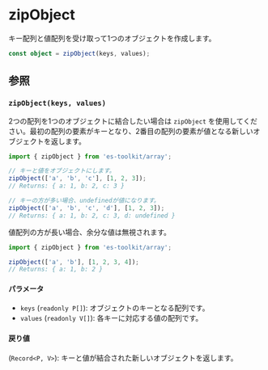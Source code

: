 # zipObject

キー配列と値配列を受け取って1つのオブジェクトを作成します。

```typescript
const object = zipObject(keys, values);
```

## 参照

### `zipObject(keys, values)`

2つの配列を1つのオブジェクトに結合したい場合は `zipObject` を使用してください。最初の配列の要素がキーとなり、2番目の配列の要素が値となる新しいオブジェクトを返します。

```typescript
import { zipObject } from 'es-toolkit/array';

// キーと値をオブジェクトにします。
zipObject(['a', 'b', 'c'], [1, 2, 3]);
// Returns: { a: 1, b: 2, c: 3 }

// キーの方が多い場合、undefinedが値になります。
zipObject(['a', 'b', 'c', 'd'], [1, 2, 3]);
// Returns: { a: 1, b: 2, c: 3, d: undefined }
```

値配列の方が長い場合、余分な値は無視されます。

```typescript
import { zipObject } from 'es-toolkit/array';

zipObject(['a', 'b'], [1, 2, 3, 4]);
// Returns: { a: 1, b: 2 }
```

#### パラメータ

- `keys` (`readonly P[]`): オブジェクトのキーとなる配列です。
- `values` (`readonly V[]`): 各キーに対応する値の配列です。

#### 戻り値

(`Record<P, V>`): キーと値が結合された新しいオブジェクトを返します。
